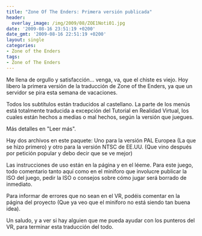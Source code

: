 ```yaml
---
title: "Zone Of The Enders: Primera versión publicada"
header:
  overlay_image: /img/2009/08/ZOE1Noti01.jpg
date: '2009-08-16 23:51:19 +0200'
date_gmt: '2009-08-16 22:51:19 +0200'
layout: single
categories:
- Zone of the Enders
tags:
- Zone of The Enders
---
```

Me llena de orgullo y satisfacción... venga, va, que el chiste es viejo. 
Hoy libero la primera versión de la traducción de Zone of the Enders, ya que 
un servidor se pira esta semana de vacaciones.

Todos los subtítulos están traducidos al castellano. La parte de los menús 
está totalmente traducida a excepción del Tutorial en Realidad Virtual, 
los cuales están hechos a medias o mal hechos, según la versión que juegues.

Más detalles en "Leer más".

<!--more-->

Hay dos archivos en este paquete: Uno para la versión PAL Europea (La que se 
hizo primero) y otro para la versión NTSC de EE.UU. (Que vino después por 
petición popular y debo decir que se ve mejor)

Las instrucciones de uso están en la página y en el léeme. Para este juego, 
todo comentario tanto aquí como en el miniforo que involucre publicar la ISO 
del juego, pedir la ISO o consejos sobre cómo jugar será borrado de inmediato.

Para informar de errores que no sean en el VR, podéis comentar en la página del 
proyecto (Que ya veo que el miniforo no está siendo tan buena idea).

Un saludo, y a ver si hay alguien que me pueda ayudar con los punteros del VR, 
para terminar esta traducción del todo.
